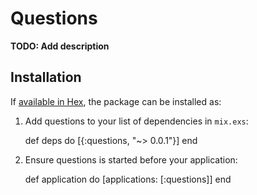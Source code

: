 # Questions

**TODO: Add description**

## Installation

If [available in Hex](https://hex.pm/docs/publish), the package can be installed as:

  1. Add questions to your list of dependencies in `mix.exs`:

        def deps do
          [{:questions, "~> 0.0.1"}]
        end

  2. Ensure questions is started before your application:

        def application do
          [applications: [:questions]]
        end

